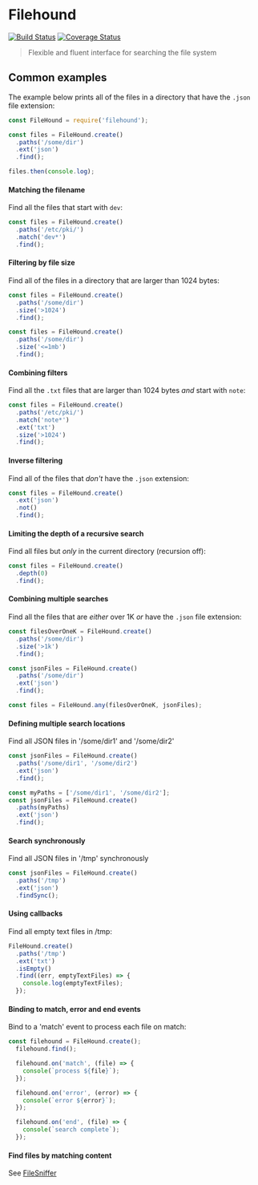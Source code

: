 # Filehound

[![Build Status](https://travis-ci.org/nspragg/filehound.svg)](https://travis-ci.org/nspragg/filehound) [![Coverage Status](https://coveralls.io/repos/github/nspragg/filehound/badge.svg?branch=master)](https://coveralls.io/github/nspragg/filehound?branch=master)

> Flexible and fluent interface for searching the file system

## Common examples

The example below prints all of the files in a directory that have the `.json` file extension:

```js
const FileHound = require('filehound');

const files = FileHound.create()
  .paths('/some/dir')
  .ext('json')
  .find();

files.then(console.log);
```

#### Matching the filename

Find all the files that start with `dev`:

```js
const files = FileHound.create()
  .paths('/etc/pki/')
  .match('dev*')
  .find();
```

#### Filtering by file size

Find all of the files in a directory that are larger than 1024 bytes:

```js
const files = FileHound.create()
  .paths('/some/dir')
  .size('>1024')
  .find();

const files = FileHound.create()
  .paths('/some/dir')
  .size('<=1mb')
  .find();
```

#### Combining filters

Find all the `.txt` files that are larger than 1024 bytes _and_ start with `note`:

```js
const files = FileHound.create()
  .paths('/etc/pki/')
  .match('note*')
  .ext('txt')
  .size('>1024')
  .find();
```

#### Inverse filtering

Find all of the files that _don't_ have the `.json` extension:

```js
const files = FileHound.create()
  .ext('json')
  .not()
  .find();
```

#### Limiting the depth of a recursive search

Find all files but _only_ in the current directory (recursion off):

```js
const files = FileHound.create()
  .depth(0)
  .find();
```

#### Combining multiple searches

Find all the files that are _either_ over 1K _or_ have the `.json` file extension:

```js
const filesOverOneK = FileHound.create()
  .paths('/some/dir')
  .size('>1k')
  .find();

const jsonFiles = FileHound.create()
  .paths('/some/dir')
  .ext('json')
  .find();

const files = FileHound.any(filesOverOneK, jsonFiles);
```

#### Defining multiple search locations

Find all JSON files in '/some/dir1' and '/some/dir2'

```js
const jsonFiles = FileHound.create()
  .paths('/some/dir1', '/some/dir2')
  .ext('json')
  .find();

const myPaths = ['/some/dir1', '/some/dir2'];
const jsonFiles = FileHound.create()
  .paths(myPaths)
  .ext('json')
  .find();
```

#### Search synchronously

Find all JSON files in '/tmp' synchronously

```js
const jsonFiles = FileHound.create()
  .paths('/tmp')
  .ext('json')
  .findSync();
```

#### Using callbacks

Find all empty text files in /tmp:

```js
FileHound.create()
  .paths('/tmp')
  .ext('txt')
  .isEmpty()
  .find((err, emptyTextFiles) => {
    console.log(emptyTextFiles);
  });
```

#### Binding to match, error and end events

Bind to a 'match' event to process each file on match:
```js
const filehound = FileHound.create();
  filehound.find();

  filehound.on('match', (file) => {
    console(`process ${file}`);
  });

  filehound.on('error', (error) => {
    console(`error ${error}`);
  });

  filehound.on('end', (file) => {
    console(`search complete`);
  });
```

#### Find files by matching content
See [FileSniffer](https://github.com/nspragg/filesniffer)

